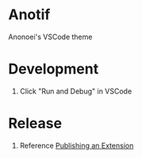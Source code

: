 # Anotif
 Anonoei's VSCode theme

# Development
 1. Click "Run and Debug" in VSCode

# Release
 1. Reference [Publishing an Extension](https://code.visualstudio.com/api/working-with-extensions/publishing-extension)